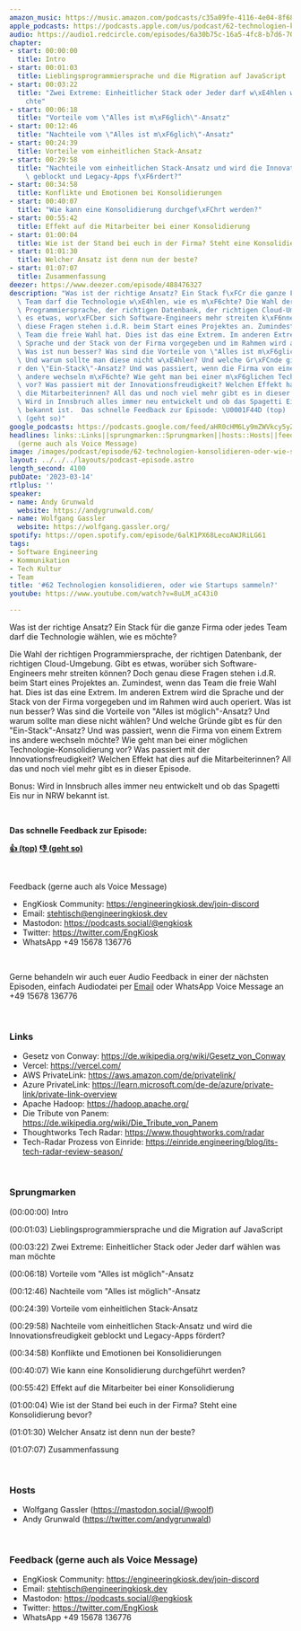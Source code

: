```yaml
---
amazon_music: https://music.amazon.com/podcasts/c35a09fe-4116-4e04-8f68-77d61b112e46/episodes/3ec8653e-b012-4152-9820-6e2c35cbfbfc/engineering-kiosk-62-technologien-konsolidieren-oder-wie-startups-sammeln
apple_podcasts: https://podcasts.apple.com/us/podcast/62-technologien-konsolidieren-oder-wie-startups-sammeln/id1603082924?i=1000604053727&uo=4
audio: https://audio1.redcircle.com/episodes/6a30b75c-16a5-4fc8-b7d6-70b9fae6c9ae/stream.mp3
chapter:
- start: 00:00:00
  title: Intro
- start: 00:01:03
  title: Lieblingsprogrammiersprache und die Migration auf JavaScript
- start: 00:03:22
  title: "Zwei Extreme: Einheitlicher Stack oder Jeder darf w\xE4hlen was man m\xF6\
    chte"
- start: 00:06:18
  title: "Vorteile vom \"Alles ist m\xF6glich\"-Ansatz"
- start: 00:12:46
  title: "Nachteile vom \"Alles ist m\xF6glich\"-Ansatz"
- start: 00:24:39
  title: Vorteile vom einheitlichen Stack-Ansatz
- start: 00:29:58
  title: "Nachteile vom einheitlichen Stack-Ansatz und wird die Innovationsfreudigkeit\
    \ geblockt und Legacy-Apps f\xF6rdert?"
- start: 00:34:58
  title: Konflikte und Emotionen bei Konsolidierungen
- start: 00:40:07
  title: "Wie kann eine Konsolidierung durchgef\xFChrt werden?"
- start: 00:55:42
  title: Effekt auf die Mitarbeiter bei einer Konsolidierung
- start: 01:00:04
  title: Wie ist der Stand bei euch in der Firma? Steht eine Konsolidierung bevor?
- start: 01:01:30
  title: Welcher Ansatz ist denn nun der beste?
- start: 01:07:07
  title: Zusammenfassung
deezer: https://www.deezer.com/episode/488476327
description: "Was ist der richtige Ansatz? Ein Stack f\xFCr die ganze Firma oder jedes\
  \ Team darf die Technologie w\xE4hlen, wie es m\xF6chte? Die Wahl der richtigen\
  \ Programmiersprache, der richtigen Datenbank, der richtigen Cloud-Umgebung. Gibt\
  \ es etwas, wor\xFCber sich Software-Engineers mehr streiten k\xF6nnen? Doch genau\
  \ diese Fragen stehen i.d.R. beim Start eines Projektes an. Zumindest, wenn das\
  \ Team die freie Wahl hat. Dies ist das eine Extrem. Im anderen Extrem wird die\
  \ Sprache und der Stack von der Firma vorgegeben und im Rahmen wird auch operiert.\
  \ Was ist nun besser? Was sind die Vorteile von \"Alles ist m\xF6glich\"-Ansatz?\
  \ Und warum sollte man diese nicht w\xE4hlen? Und welche Gr\xFCnde gibt es f\xFC\
  r den \"Ein-Stack\"-Ansatz? Und was passiert, wenn die Firma von einem Extrem ins\
  \ andere wechseln m\xF6chte? Wie geht man bei einer m\xF6glichen Technologie-Konsolidierung\
  \ vor? Was passiert mit der Innovationsfreudigkeit? Welchen Effekt hat dies auf\
  \ die Mitarbeiterinnen? All das und noch viel mehr gibt es in dieser Episode. Bonus:\
  \ Wird in Innsbruch alles immer neu entwickelt und ob das Spagetti Eis nur in NRW\
  \ bekannt ist.  Das schnelle Feedback zur Episode: \U0001F44D (top)  \U0001F44E\
  \ (geht so)"
google_podcasts: https://podcasts.google.com/feed/aHR0cHM6Ly9mZWVkcy5yZWRjaXJjbGUuY29tLzBlY2ZkZmQ3LWZkYTEtNGMzZC05NTE1LTQ3NjcyN2Y5ZGY1ZQ/episode/MDUzMDAxOWEtZWFlNS00OGQ2LWJjNzQtNjMyZjRhMTU2Y2Ex?sa=X&ved=2ahUKEwiEuPeMgdv9AhX4GVkFHcxFB90QkfYCegQIARAF
headlines: links::Links||sprungmarken::Sprungmarken||hosts::Hosts||feedback-gerne-auch-als-voice-message::Feedback
  (gerne auch als Voice Message)
image: /images/podcast/episode/62-technologien-konsolidieren-oder-wie-startups-sammeln.jpg
layout: ../../../layouts/podcast-episode.astro
length_second: 4100
pubDate: '2023-03-14'
rtlplus: ''
speaker:
- name: Andy Grunwald
  website: https://andygrunwald.com/
- name: Wolfgang Gassler
  website: https://wolfgang.gassler.org/
spotify: https://open.spotify.com/episode/6alK1PX68LecoAWJRiLG61
tags:
- Software Engineering
- Kommunikation
- Tech Kultur
- Team
title: '#62 Technologien konsolidieren, oder wie Startups sammeln?'
youtube: https://www.youtube.com/watch?v=8uLM_aC43i0

---
```

<p>Was ist der richtige Ansatz? Ein Stack für die ganze Firma oder jedes Team darf die Technologie wählen, wie es möchte?</p><p>Die Wahl der richtigen Programmiersprache, der richtigen Datenbank, der richtigen Cloud-Umgebung. Gibt es etwas, worüber sich Software-Engineers mehr streiten können? Doch genau diese Fragen stehen i.d.R. beim Start eines Projektes an. Zumindest, wenn das Team die freie Wahl hat. Dies ist das eine Extrem. Im anderen Extrem wird die Sprache und der Stack von der Firma vorgegeben und im Rahmen wird auch operiert. Was ist nun besser? Was sind die Vorteile von &#34;Alles ist möglich&#34;-Ansatz? Und warum sollte man diese nicht wählen? Und welche Gründe gibt es für den &#34;Ein-Stack&#34;-Ansatz? Und was passiert, wenn die Firma von einem Extrem ins andere wechseln möchte? Wie geht man bei einer möglichen Technologie-Konsolidierung vor? Was passiert mit der Innovationsfreudigkeit? Welchen Effekt hat dies auf die Mitarbeiterinnen? All das und noch viel mehr gibt es in dieser Episode.</p><p>Bonus: Wird in Innsbruch alles immer neu entwickelt und ob das Spagetti Eis nur in NRW bekannt ist.</p><p><br></p><p><strong>Das schnelle Feedback zur Episode:</strong></p><p><a href="https://api.openpodcast.dev/feedback/62/upvote" rel="nofollow"><strong>👍 (top)</strong></a><strong>  </strong><a href="https://api.openpodcast.dev/feedback/62/downvote" rel="nofollow"><strong>👎 (geht so)</strong></a></p><p><br></p><p>Feedback (gerne auch als Voice Message)</p><ul><li>EngKiosk Community: <a href="https://engineeringkiosk.dev/join-discord">https://engineeringkiosk.dev/join-discord</a> </li><li>Email: <a href="mailto:stehtisch@engineeringkiosk.dev" rel="nofollow">stehtisch@engineeringkiosk.dev</a></li><li>Mastodon: <a href="https://podcasts.social/@engkiosk" rel="nofollow">https://podcasts.social/@engkiosk</a></li><li>Twitter: <a href="https://twitter.com/EngKiosk" rel="nofollow">https://twitter.com/EngKiosk</a></li><li>WhatsApp +49 15678 136776</li></ul><p><br></p><p>Gerne behandeln wir auch euer Audio Feedback in einer der nächsten Episoden, einfach Audiodatei per <a href="https://engineeringkiosk.dev/kontakt/">Email</a> oder WhatsApp Voice Message an +49 15678 136776</p><p><br></p><h3 id="links">Links</h3><ul><li>Gesetz von Conway: <a href="https://de.wikipedia.org/wiki/Gesetz_von_Conway" rel="nofollow">https://de.wikipedia.org/wiki/Gesetz_von_Conway</a></li><li>Vercel: <a href="https://vercel.com/" rel="nofollow">https://vercel.com/</a></li><li>AWS PrivateLink: <a href="https://aws.amazon.com/de/privatelink/" rel="nofollow">https://aws.amazon.com/de/privatelink/</a></li><li>Azure PrivateLink: <a href="https://learn.microsoft.com/de-de/azure/private-link/private-link-overview" rel="nofollow">https://learn.microsoft.com/de-de/azure/private-link/private-link-overview</a></li><li>Apache Hadoop: <a href="https://hadoop.apache.org/" rel="nofollow">https://hadoop.apache.org/</a></li><li>Die Tribute von Panem: <a href="https://de.wikipedia.org/wiki/Die_Tribute_von_Panem" rel="nofollow">https://de.wikipedia.org/wiki/Die_Tribute_von_Panem</a></li><li>Thoughtworks Tech Radar: <a href="https://www.thoughtworks.com/radar" rel="nofollow">https://www.thoughtworks.com/radar</a></li><li>Tech-Radar Prozess von Einride: <a href="https://einride.engineering/blog/its-tech-radar-review-season/" rel="nofollow">https://einride.engineering/blog/its-tech-radar-review-season/</a></li></ul><p><br></p><h3 id="sprungmarken">Sprungmarken</h3><p>(00:00:00) Intro</p><p>(00:01:03) Lieblingsprogrammiersprache und die Migration auf JavaScript</p><p>(00:03:22) Zwei Extreme: Einheitlicher Stack oder Jeder darf wählen was man möchte</p><p>(00:06:18) Vorteile vom &#34;Alles ist möglich&#34;-Ansatz</p><p>(00:12:46) Nachteile vom &#34;Alles ist möglich&#34;-Ansatz</p><p>(00:24:39) Vorteile vom einheitlichen Stack-Ansatz</p><p>(00:29:58) Nachteile vom einheitlichen Stack-Ansatz und wird die Innovationsfreudigkeit geblockt und Legacy-Apps fördert?</p><p>(00:34:58) Konflikte und Emotionen bei Konsolidierungen</p><p>(00:40:07) Wie kann eine Konsolidierung durchgeführt werden?</p><p>(00:55:42) Effekt auf die Mitarbeiter bei einer Konsolidierung</p><p>(01:00:04) Wie ist der Stand bei euch in der Firma? Steht eine Konsolidierung bevor?</p><p>(01:01:30) Welcher Ansatz ist denn nun der beste?</p><p>(01:07:07) Zusammenfassung</p><p><br></p><h3 id="hosts">Hosts</h3><ul><li>Wolfgang Gassler (<a href="https://mastodon.social/@woolf" rel="nofollow">https://mastodon.social/@woolf</a>)</li><li>Andy Grunwald (<a href="https://twitter.com/andygrunwald" rel="nofollow">https://twitter.com/andygrunwald</a>)</li></ul><p><br></p><h3 id="feedback-gerne-auch-als-voice-message">Feedback (gerne auch als Voice Message)</h3><ul><li>EngKiosk Community: <a href="https://engineeringkiosk.dev/join-discord">https://engineeringkiosk.dev/join-discord</a> </li><li>Email: <a href="mailto:stehtisch@engineeringkiosk.dev" rel="nofollow">stehtisch@engineeringkiosk.dev</a></li><li>Mastodon: <a href="https://podcasts.social/@engkiosk" rel="nofollow">https://podcasts.social/@engkiosk</a></li><li>Twitter: <a href="https://twitter.com/EngKiosk" rel="nofollow">https://twitter.com/EngKiosk</a></li><li>WhatsApp +49 15678 136776</li></ul>